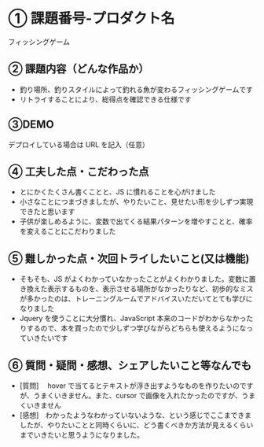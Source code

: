 # ① 課題番号-プロダクト名

フィッシングゲーム

## ② 課題内容（どんな作品か）

- 釣り場所、釣りスタイルによって釣れる魚が変わるフィッシングゲームです
- リトライすることにより、総得点を確認できる仕様です

## ③DEMO

デプロイしている場合は URL を記入（任意）

## ④ 工夫した点・こだわった点

- とにかくたくさん書くことと、JS に慣れることを心がけました
- 小さなことにつまづきましたが、やりたいこと、見せたい形を少しずつ実現できたと思います
- 子供が楽しめるように、変数で出てくる結果パターンを増やすことと、確率を変えることにこだわりました

## ⑤ 難しかった点・次回トライしたいこと(又は機能)

- そもそも、JS がよくわかっていなかったことがよくわかりました。変数に置き換えた表示するものを、表示させる場所がなかったりなど、初歩的なミスが多かったのは、トレーニングルームでアドバイスいただいてとても学びになりました
- Jquery を使うことに大分慣れ、JavaScript 本来のコードがわからなかったりするので、本を買ったので少しずつ学びながらどちらも使えるようになっていきたいです

## ⑥ 質問・疑問・感想、シェアしたいこと等なんでも

- [質問]　 hover で当てるとテキストが浮き出すようなものを作りたいのですが、うまくいきません。また、cursor で画像を入れたかったのですが、うまくいきません
- [感想]　わかったようなわかっていないような、という感じでここまできましたが、やりたいことと同時くらいに、どう書くべきか方法が見えるくらいまでいきたいと思うようになりました。
